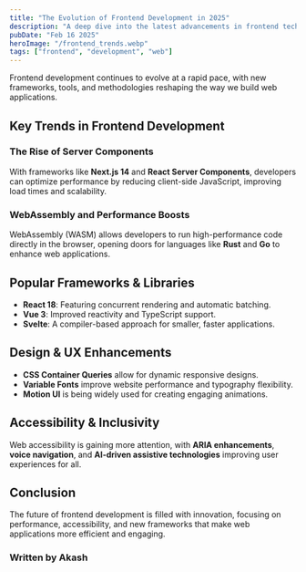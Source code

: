 ```yaml
---
title: "The Evolution of Frontend Development in 2025"
description: "A deep dive into the latest advancements in frontend technologies, frameworks, and best practices for modern web applications."
pubDate: "Feb 16 2025"
heroImage: "/frontend_trends.webp"
tags: ["frontend", "development", "web"]
---
```


Frontend development continues to evolve at a rapid pace, with new frameworks, tools, and methodologies reshaping the way we build web applications.

## Key Trends in Frontend Development

### The Rise of Server Components
With frameworks like **Next.js 14** and **React Server Components**, developers can optimize performance by reducing client-side JavaScript, improving load times and scalability.

### WebAssembly and Performance Boosts
WebAssembly (WASM) allows developers to run high-performance code directly in the browser, opening doors for languages like **Rust** and **Go** to enhance web applications.

## Popular Frameworks & Libraries
- **React 18**: Featuring concurrent rendering and automatic batching.
- **Vue 3**: Improved reactivity and TypeScript support.
- **Svelte**: A compiler-based approach for smaller, faster applications.

## Design & UX Enhancements
- **CSS Container Queries** allow for dynamic responsive designs.
- **Variable Fonts** improve website performance and typography flexibility.
- **Motion UI** is being widely used for creating engaging animations.

## Accessibility & Inclusivity
Web accessibility is gaining more attention, with **ARIA enhancements**, **voice navigation**, and **AI-driven assistive technologies** improving user experiences for all.

## Conclusion
The future of frontend development is filled with innovation, focusing on performance, accessibility, and new frameworks that make web applications more efficient and engaging.

### Written by Akash